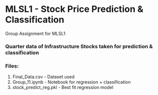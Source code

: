 # MLSL1 - Stock Price Prediction & Classification
Group Assignment for MLSL1

### Quarter data of Infrastructure Stocks taken for prediction & classification

### Files:
1. Final_Data.csv - Dataset used
2. Group_11.ipynb - Notebook for regression + classification
3. stock_predict_reg.pkl - Best fit regression model 

